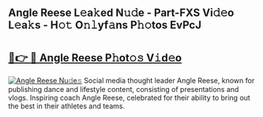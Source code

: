 ## Angle Reese L𝚎a𝚔ed N𝚞𝚍e - Part-FXS Vi𝚍𝚎o L𝚎a𝚔s - H𝚘𝚝 O𝚗𝚕yf𝚊ns P𝚑𝚘tos EvPcJ

# <h2><a href="http://kf3ho00.oniu.top/?m=Angle+Reese">🔗👉 🔴 Angle Reese P𝚑ot𝚘𝚜 V𝚒d𝚎o</a></h2>

[![Angle Reese Nu𝚍e𝚜](https://i.imgur.com/0qMVB7G.gif)](http://kf3ho00.oniu.top/?m=Angle+Reese)
Social media thought leader Angle Reese, known for publishing dance and lifestyle content, consisting of presentations and vlogs. Inspiring coach Angle Reese, celebrated for their ability to bring out the best in their athletes and teams.  
